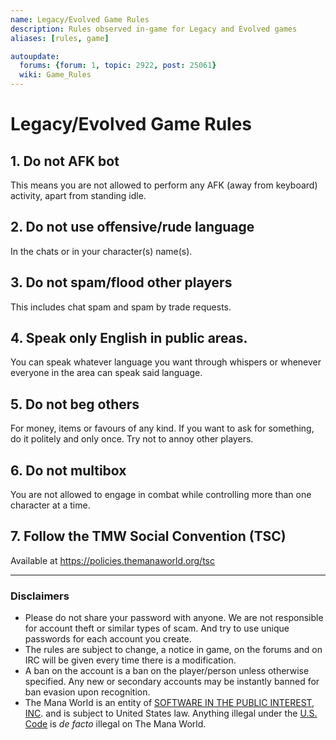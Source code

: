 ```yaml
---
name: Legacy/Evolved Game Rules
description: Rules observed in-game for Legacy and Evolved games
aliases: [rules, game]

autoupdate:
  forums: {forum: 1, topic: 2922, post: 25061}
  wiki: Game_Rules
---
```


# Legacy/Evolved Game Rules

## 1. Do not AFK bot
This means you are not allowed to perform any AFK (away from keyboard) activity, apart from standing idle.

## 2. Do not use offensive/rude language
In the chats or in your character(s) name(s).

## 3. Do not spam/flood other players
This includes chat spam and spam by trade requests.

## 4. Speak only English in public areas.
You can speak whatever language you want through whispers or whenever everyone in the area can speak said language.

## 5. Do not beg others
For money, items or favours of any kind. If you want to ask for something, do it politely and only once. Try not to annoy other players.

## 6. Do not multibox
You are not allowed to engage in combat while controlling more than one character at a time.

## 7. Follow the TMW Social Convention (TSC)
Available at https://policies.themanaworld.org/tsc


---

### Disclaimers

- Please do not share your password with anyone. We are not responsible for account theft or similar types of scam. And try to use unique passwords for each account you create.
- The rules are subject to change, a notice in game, on the forums and on IRC will be given every time there is a modification.
- A ban on the account is a ban on the player/person unless otherwise specified. Any new or secondary accounts may be instantly banned for ban evasion upon recognition.
- The Mana World is an entity of [SOFTWARE IN THE PUBLIC INTEREST, INC](https://www.spi-inc.org/corporate/certificate-of-incorporation/). and is subject to United States law. Anything illegal under the [U.S. Code](https://www.law.cornell.edu/uscode/text) is *de facto* illegal on The Mana World.
